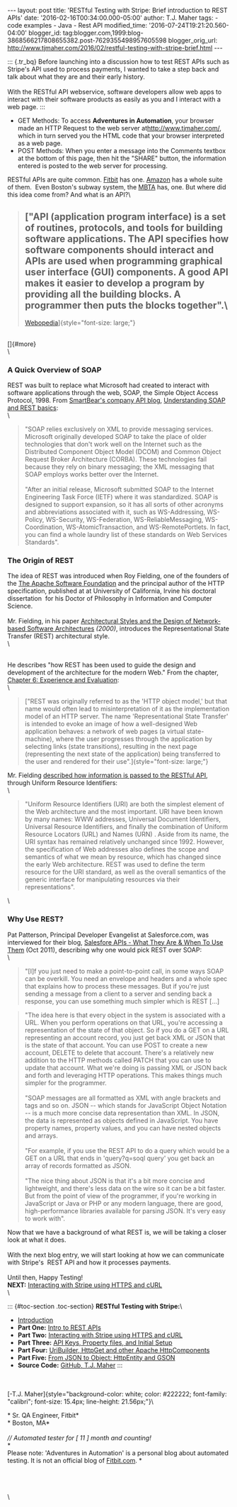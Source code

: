 \-\-- layout: post title: \'RESTful Testing with Stripe: Brief
introduction to REST APIs\' date: \'2016-02-16T00:34:00.000-05:00\'
author: T.J. Maher tags: - code examples - Java - Rest API
modified\_time: \'2016-07-24T19:21:20.560-04:00\' blogger\_id:
tag:blogger.com,1999:blog-3868566217808655382.post-7629355498957605598
blogger\_orig\_url:
http://www.tjmaher.com/2016/02/restful-testing-with-stripe-brief.html
\-\--

::: {.tr_bq}
Before launching into a discussion how to test REST APIs such as
Stripe\'s API used to process payments, I wanted to take a step back and
talk about what they are and their early history.\
\
With the RESTful API webservice, software developers allow web apps to
interact with their software products as easily as you and I interact
with a web page.
:::

-   GET Methods: To access **Adventures in Automation**, your browser
    made an HTTP Request to the web server at<http://www.tjmaher.com/>,
    which in turn served you the HTML code that your browser interpreted
    as a web page. 
-   POST Methods: When you enter a message into the Comments textbox at
    the bottom of this page, then hit the \"SHARE\" button, the
    information entered is posted to the web server for processing. 

RESTful APIs are quite common.
[Fitbit](https://dev.fitbit.com/docs/basics/) has one.
[Amazon](https://aws.amazon.com/) has a whole suite of them.  Even
Boston\'s subway system, the [MBTA](http://realtime.mbta.com/portal)
has, one. But where did this idea come from? And what is an API?\

> [\"API (application program interface) is a set of routines,
> protocols, and tools for building software applications. The API
> specifies how software components should interact and APIs are used
> when programming graphical user interface (GUI) components. A good API
> makes it easier to develop a program by providing all the building
> blocks. A programmer then puts the blocks together\".\
> -
> [Webopedia](http://www.webopedia.com/TERM/A/API.html)]{style="font-size: large;"}

\
[]{#more}\
\

### A Quick Overview of SOAP

REST was built to replace what Microsoft had created to interact with
software applications through the web, SOAP, the Simple Object Access
Protocol, 1998. From [SmartBear\'s company API
blog](http://blog.smartbear.com/apis/), [Understanding SOAP and REST
basics](http://blog.smartbear.com/apis/understanding-soap-and-rest-basics/):\
\

> \"SOAP relies exclusively on XML to provide messaging services.
> Microsoft originally developed SOAP to take the place of older
> technologies that don't work well on the Internet such as the
> Distributed Component Object Model (DCOM) and Common Object Request
> Broker Architecture (CORBA). These technologies fail because they rely
> on binary messaging; the XML messaging that SOAP employs works better
> over the Internet.\
> \
> \"After an initial release, Microsoft submitted SOAP to the Internet
> Engineering Task Force (IETF) where it was standardized. SOAP is
> designed to support expansion, so it has all sorts of other acronyms
> and abbreviations associated with it, such as WS-Addressing,
> WS-Policy, WS-Security, WS-Federation, WS-ReliableMessaging,
> WS-Coordination, WS-AtomicTransaction, and WS-RemotePortlets. In fact,
> you can find a whole laundry list of these standards on Web Services
> Standards\".

### The Origin of REST

The idea of REST was introduced when Roy Fielding, one of the founders
of the [The Apache Software Foundation](http://www.apache.org/) and the
principal author of the HTTP specification, published at at University
of California, Irvine his doctoral dissertation  for his Doctor of
Philosophy in Information and Computer Science.\
\
Mr. Fielding, in his paper [Architectural Styles and the Design of
Network-based Software
Architectures](https://www.ics.uci.edu/~fielding/pubs/dissertation/fielding_dissertation.pdf)
*(2000)*, introduces the Representational State Transfer (REST)
architectural style.\
\

\
He describes \"how REST has been used to guide the design and
development of the architecture for the modern Web.\" From the chapter,
[Chapter 6: Experience and
Evaluation](https://www.ics.uci.edu/~fielding/pubs/dissertation/rest_arch_style.htm):\
\

> [\"REST was originally referred to as the \'HTTP object model,\' but
> that name would often lead to misinterpretation of it as the
> implementation model of an HTTP server. The name \'Representational
> State Transfer\' is intended to evoke an image of how a well-designed
> Web application behaves: a network of web pages (a virtual
> state-machine), where the user progresses through the application by
> selecting links (state transitions), resulting in the next page
> (representing the next state of the application) being transferred to
> the user and rendered for their use\".]{style="font-size: large;"}

Mr. Fielding [described how information is passed to the RESTful
API](https://www.ics.uci.edu/~fielding/pubs/dissertation/evaluation.htm),
through Uniform Resource Identifiers:\
\

> \"Uniform Resource Identifiers (URI) are both the simplest element of
> the Web architecture and the most important. URI have been known by
> many names: WWW addresses, Universal Document Identifiers, Universal
> Resource Identifiers, and finally the combination of Uniform Resource
> Locators (URL) and Names (URN) . Aside from its name, the URI syntax
> has remained relatively unchanged since 1992. However, the
> specification of Web addresses also defines the scope and semantics of
> what we mean by resource, which has changed since the early Web
> architecture. REST was used to define the term resource for the URI
> standard, as well as the overall semantics of the generic interface
> for manipulating resources via their representations\". 

\

### Why Use REST?

Pat Patterson, Principal Developer Evangelist at Salesforce.com, was
interviewed for their blog, [Salesfore APIs - What They Are & When To
Use
Them](https://developer.salesforce.com/blogs/tech-pubs/2011/10/salesforce-apis-what-they-are-when-to-use-them.html)
(Oct 2011), describing why one would pick REST over SOAP:\
\

> \"\[I\]f you just need to make a point-to-point call, in some ways
> SOAP can be overkill. You need an envelope and headers and a whole
> spec that explains how to process these messages. But if you're just
> sending a message from a client to a server and sending back a
> response, you can use something much simpler which is REST \[\...\]

> \"The idea here is that every object in the system is associated with
> a URL. When you perform operations on that URL, you're accessing a
> representation of the state of that object. So if you do a GET on a
> URL representing an account record, you just get back XML or JSON that
> is the state of that account. You can use POST to create a new
> account, DELETE to delete that account. There's a relatively new
> addition to the HTTP methods called PATCH that you can use to update
> that account. What we're doing is passing XML or JSON back and forth
> and leveraging HTTP operations. This makes things much simpler for the
> programmer.\
> \
> \"SOAP messages are all formatted as XML with angle brackets and tags
> and so on. JSON -- which stands for JavaScript Object Notation -- is a
> much more concise data representation than XML. In JSON, the data is
> represented as objects defined in JavaScript. You have property names,
> property values, and you can have nested objects and arrays.\
> \
> \"For example, if you use the REST API to do a query which would be a
> GET on a URL that ends in \'query?q=soql query\' you get back an array
> of records formatted as JSON.\
> \
> \"The nice thing about JSON is that it's a bit more concise and
> lightweight, and there's less data on the wire so it can be a bit
> faster. But from the point of view of the programmer, if you're
> working in JavaScript or Java or PHP or any modern language, there are
> good, high-performance libraries available for parsing JSON. It's very
> easy to work with\".

Now that we have a background of what REST is, we will be taking a
closer look at what it does.\
\
With the next blog entry, we will start looking at how we can
communicate with Stripe\'s  REST API and how it processes payments.\
\
Until then, Happy Testing!\
**NEXT:** [Interacting with Stripe using HTTPS and
cURL](https://www.tjmaher.com/2016/02/restful-testing-with-stripe-interacting.html)\
\

::: {#toc-section .toc-section}
**RESTful Testing with Stripe:**\

-   [Introduction](https://www.tjmaher.com/2016/02/coming-up-how-to-work-with-rest-apis.html)
-   **Part One:** [Intro to REST
    APIs](https://www.tjmaher.com/2016/02/restful-testing-with-stripe-brief.html)
-   **Part Two:** [Interacting with Stripe using HTTPS and
    cURL](https://www.tjmaher.com/2016/02/restful-testing-with-stripe-interacting.html)
-   **Part Three:** [API Keys, Property files, and Initial
    Setup](https://www.tjmaher.com/2016/02/restful-testing-with-stripe-storing-api_23.html)
-   **Part Four:** [UriBuilder, HttpGet and other Apache
    HttpComponents](https://www.tjmaher.com/2016/02/restful-testing-with-stripe-using.html)
-   **Part Five:** [From JSON to Object: HttpEntity and
    GSON](https://www.tjmaher.com/2016/02/restful-testing-with-stripe-from-json.html)
-   **Source Code:** [GitHub, T.J.
    Maher](https://github.com/tjmaher/RESTful_Testing_Using_Stripe)
:::

\
\
[-T.J.
Maher]{style="background-color: white; color: #222222; font-family: "calibri"; font-size: 15.4px; line-height: 21.56px;"}\

<div>

\* Sr. QA Engineer, Fitbit*\
* Boston, MA*\
*\
// Automated tester for \[ 11 \] month and counting!*\
*\
Please note: \'Adventures in Automation\' is a personal blog about
automated testing. It is not an official blog
of [Fitbit.com](http://www.fitbit.com/). *

</div>

\
\
\
\
